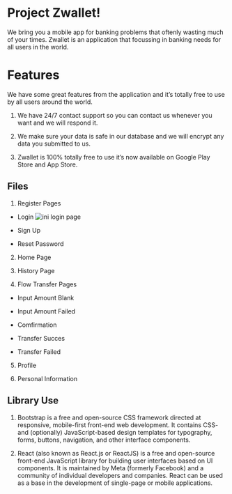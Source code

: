 # Project Zwallet!

We bring you a mobile app for banking problems that oftenly wasting much of your times. Zwallet is an application that focussing in banking needs for all users in the world.

  

# Features

  

We have some great features from the application and it’s totally free to use by all users around the world.

1. We have 24/7 contact support so you can contact us whenever you want and we will respond it.

2. We make sure your data is safe in our database and we will encrypt any data you submitted to us.

3. Zwallet is 100% totally free to use it’s now available on Google Play Store and App Store.

  

## Files

1. Register Pages

- Login 
		![ini login page](http://localhost:3000/images/Login.png)

- Sign Up

- Reset Password

2. Home Page

3. History Page

4. Flow Transfer Pages

- Input Amount Blank

- Input Amount Failed

- Comfirmation

- Transfer Succes

- Transfer Failed

5. Profile

6. Personal Information

  

## Library Use

1. Bootstrap is a free and open-source CSS framework directed at responsive, mobile-first front-end web development. It contains CSS- and (optionally) JavaScript-based design templates for typography, forms, buttons, navigation, and other interface components.

2. React (also known as React.js or ReactJS) is a free and open-source front-end JavaScript library for building user interfaces based on UI components. It is maintained by Meta (formerly Facebook) and a community of individual developers and companies. React can be used as a base in the development of single-page or mobile applications.